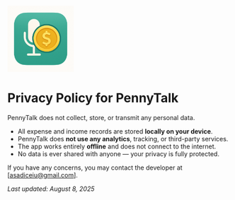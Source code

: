 
<p align="left">
  <img src="Images/Icon-1024.png" alt="PennyTalk Icon" width="150" />
</p>

# Privacy Policy for PennyTalk

PennyTalk does not collect, store, or transmit any personal data.

- All expense and income records are stored **locally on your device**.
- PennyTalk does **not use any analytics**, tracking, or third-party services.
- The app works entirely **offline** and does not connect to the internet.
- No data is ever shared with anyone — your privacy is fully protected.

If you have any concerns, you may contact the developer at [asadiceiu@gmail.com].

_Last updated: August 8, 2025_
